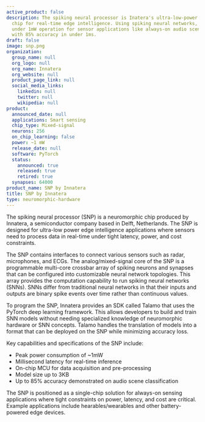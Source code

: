 ```yaml
---
active_product: false
description: The spiking neural processor is Inatera's ultra-low-power neuromorphic
  chip for real-time edge intelligence. Using spiking neural networks, it achieves
  under 1mW operation for sensor applications like always-on audio scene detection
  with 85% accuracy in under 1ms.
draft: false
image: snp.png
organization:
  group_name: null
  org_logo: null
  org_name: Innatera
  org_website: null
  product_page_link: null
  social_media_links:
    linkedin: null
    twitter: null
    wikipedia: null
product:
  announced_date: null
  applications: Smart sensing
  chip_type: Mixed-signal
  neurons: 256
  on_chip_learning: false
  power: ~1 mW
  release_date: null
  software: PyTorch
  status:
    announced: true
    released: true
    retired: true
  synapses: 64000
product_name: SNP by Innatera
title: SNP by Innatera
type: neuromorphic-hardware
---
```


The spiking neural processor (SNP) is a neuromorphic chip produced by Innatera, a semiconductor company based in Delft, Netherlands. The SNP is designed for ultra-low power edge intelligence applications where sensors need to process data in real-time under tight latency, power, and cost constraints. 

The SNP contains interfaces to connect various sensors such as radar, microphones, and ECGs. The analog/mixed-signal core of the SNP is a programmable multi-core crossbar array of spiking neurons and synapses that can be configured into customizable neural network topologies. This array provides the computation capability to run spiking neural networks (SNNs). SNNs differ from traditional neural networks in that their inputs and outputs are binary spike events over time rather than continuous values. 

To program the SNP, Innatera provides an SDK called Talamo that uses the PyTorch deep learning framework. This allows developers to build and train SNN models without needing specialized knowledge of neuromorphic hardware or SNN concepts. Talamo handles the translation of models into a format that can be deployed on the SNP while minimizing accuracy loss.

Key capabilities and specifications of the SNP include:
- Peak power consumption of ~1mW
- Millisecond latency for real-time inference
- On-chip MCU for data acquisition and pre-processing
- Model size up to 3KB
- Up to 85% accuracy demonstrated on audio scene classification 

The SNP is positioned as a single-chip solution for always-on sensing applications where tight constraints on power, latency, and cost are critical. Example applications include hearables/wearables and other battery-powered edge devices.